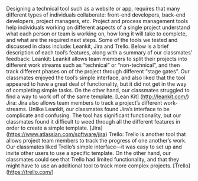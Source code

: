 Designing a technical tool such as a website or app, requires that many different types of individuals collaborate: front-end developers, back-end developers, project managers, etc. Project and process management tools help individuals working on different aspects of a single project understand what each person or team is working on, how long it will take to complete, and what are the required next steps. Some of the tools we tested and discussed in class include: Leankit, Jira and Trello. Below is a brief description of each tool’s features, along with a summary of our classmates’ feedback:
Leankit: Leankit allows team members to split their projects into different work streams such as “technical” or “non-technical”, and then track different phases on of the project through different “stage gates”. Our classmates enjoyed the tool’s simple interface, and also liked that the tool appeared to have a great deal of functionality, but it did not get in the way of completing simple tasks. On the other hand, our classmates struggled to find a way to work off of the same template. 
[Lean Kit] (http://leankit.com/)
Jira: Jira also allows team members to track a project’s different work-streams. Unlike Leankit, our classmates found Jira’s interface to be complicate and confusing. The tool has significant functionality, but our classmates found it difficult to weed through all the different features in order to create a simple template.
[Jira] (https://www.atlassian.com/software/jira)
Trello: Trello is another tool that allows project team members to track the progress of one another’s work. Our classmates liked Trello’s simple interface—it was easy to set up and invite other users to use a specific template. On the other hand, our classmates could see that Trello had limited functionality, and that they might have to use an additional tool to track more complex projects. 
[Trello] (https://trello.com/)


